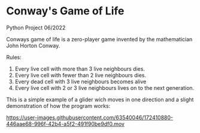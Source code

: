 # Conway's Game of Life 
Python Project 06/2022

Conways game of life is a zero-player game invented by the mathematician John Horton Conway. 

Rules:
1. Every live cell with more than 3 live neighbours dies.
2. Every live cell with fewer than 2 live neighbours dies.
3. Every dead cell with 3 live neighbours becomes alive
4. Every live cell with 2 or 3 live neighbours lives on to the next generation.




This is a simple example of a glider wich moves in one direction and a slight demonstration of how the program works:


https://user-images.githubusercontent.com/63540046/172410880-446aae68-996f-42b4-a5f2-491f90be9df0.mov

